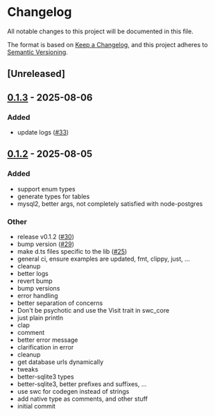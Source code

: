 # Changelog

All notable changes to this project will be documented in this file.

The format is based on [Keep a Changelog](https://keepachangelog.com/en/1.0.0/),
and this project adheres to [Semantic Versioning](https://semver.org/spec/v2.0.0.html).

## [Unreleased]

## [0.1.3](https://github.com/SorenHolstHansen/squeeel/compare/v0.1.2...v0.1.3) - 2025-08-06

### Added

- update logs ([#33](https://github.com/SorenHolstHansen/squeeel/pull/33))

## [0.1.2](https://github.com/SorenHolstHansen/squeeel/releases/tag/v0.1.2) - 2025-08-05

### Added

- support enum types
- generate types for tables
- mysql2, better args, not completely satisfied with node-postgres

### Other

- release v0.1.2 ([#30](https://github.com/SorenHolstHansen/squeeel/pull/30))
- bump version ([#29](https://github.com/SorenHolstHansen/squeeel/pull/29))
- make d.ts files specific to the lib ([#25](https://github.com/SorenHolstHansen/squeeel/pull/25))
- general ci, ensure examples are updated, fmt, clippy, just, ...
- cleanup
- better logs
- revert bump
- bump versions
- error handling
- better separation of concerns
- Don't be psychotic and use the Visit trait in swc_core
- just plain println
- clap
- comment
- better error message
- clarification in error
- cleanup
- get database urls dynamically
- tweaks
- better-sqlite3 types
- better-sqlite3, better prefixes and suffixes, ...
- use swc for codegen instead of strings
- add native type as comments, and other stuff
- initial commit
